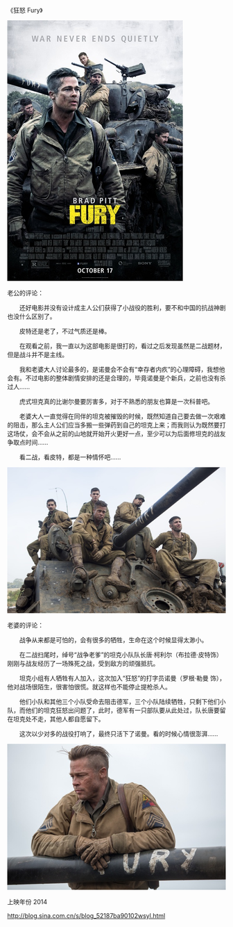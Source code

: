 《狂怒 Fury》

			
![](./img/001vda4xzy75vIcg1Tw76&690.jpg)


老公的评论：

　　还好电影并没有设计成主人公们获得了小战役的胜利，要不和中国的抗战神剧也没什么区别了。

　　皮特还是老了，不过气质还是棒。

　　在观看之前，我一直以为这部电影是很打的，看过之后发现虽然是二战题材，但是战斗并不是主线。

　　我和老婆大人讨论最多的，是诺曼会不会有“幸存者内疚”的心理障碍，我想他会有。不过电影的整体剧情安排的还是合理的，毕竟诺曼是个新兵，之前也没有杀过人……


　　虎式坦克真的比谢尔曼要厉害多，对于不熟悉的朋友也算是一次科普吧。

　　老婆大人一直觉得在同伴的坦克被摧毁的时候，既然知道自己要去做一次艰难的阻击，那么主人公们应当多搬一些弹药到自己的坦克上来；而我则认为既然要打这场仗，会不会从之前的山地就开始开火更好一点，至少可以为后面修坦克的战友争取点时间……


　　看二战，看皮特，都是一种情怀吧……

![](./img/001vda4xzy75vIdTCUX3b&690.jpg)


老婆的评论：

　　战争从来都是可怕的，会有很多的牺牲，生命在这个时候显得太渺小。

　　在二战扫尾时，绰号“战争老爹”的坦克小队队长唐·柯利尔（布拉德·皮特饰）刚刚与战友经历了一场殊死之战，受到敌方的顽强抵抗。


　　坦克小组有人牺牲有人加入，这次加入“狂怒”的打字员诺曼（罗根·勒曼
饰），他对战场很陌生，很害怕很慌。就这样也不能停止提枪杀人。

　　他们小队和其他三个小队受命去阻击德军，三个小队陆续牺牲，只剩下他们小队，而他们的坦克狂怒出问题了，此时，德军有一只部队要从此处过，队长唐要留在坦克处不走，其他人都自愿留下。


　　这次以少对多的战役打响了，最终只活下了诺曼。看的时候心情很澎湃……

![](./img/001vda4xzy75vIeTjxn49&690.jpg)


上映年份 2014							
		
http://blog.sina.com.cn/s/blog_52187ba90102wsyl.html
